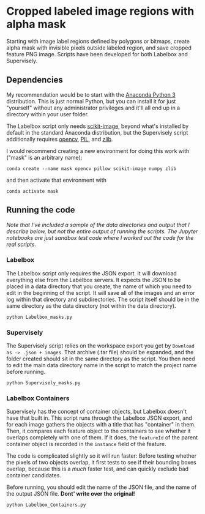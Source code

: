 # Cropped labeled image regions with alpha mask

Starting with image label regions defined by polygons or bitmaps, create alpha mask
with invisible pixels outside labeled region, and save cropped feature PNG image.
Scripts have been developed for both Labelbox and Supervisely.

## Dependencies

My recommendation would be to start with the
[Anaconda Python 3](https://www.anaconda.com/distribution/#download-section)
distribution. This is just normal Python, but you can install it for just "yourself"
without any administrator privileges and it'll all end up in a directory within your
user folder.

The Labelbox script only needs 
[scikit-image](https://scikit-image.org/), 
beyond what's installed by default in the standard Anaconda distribution, 
but the Supervisely script additionally requires 
[opencv](https://anaconda.org/anaconda/opencv), 
[PIL](https://anaconda.org/anaconda/pillow), and
[zlib](https://anaconda.org/anaconda/zlib).

I would recommend creating a new environment for doing this work with 
("mask" is an arbitrary name):

```
conda create --name mask opencv pillow scikit-image numpy zlib
```

and then activate that environment with

```
conda activate mask
```

## Running the code

*Note that I've included a sample of the data directories and output that I describe
below, but not the entire output of running the scripts. The Jupyter notebooks
are just sandbox test code where I worked out the code for the real scripts.*

### Labelbox

The Labelbox script only requires the JSON export. It will download everything else
from the Labelbox servers. It expects the JSON to be placed in a data directory that
you create, the name of which you need to edit in the beginning of the script. 
It will save all of the images and an error log within that directory and subdirectories.
The script itself should be in the same directory as the data directory (not within
the data directory).

```
python Labelbox_masks.py
```

### Supervisely

The Supervisely script relies on the workspace export you get by 
`Download as -> .json + images`. That archive (.tar file) should be expanded, and
the folder created should sit in the same directory as the script. You then need to 
edit the main data directory name in the script to match the project name 
before running.

```
python Supervisely_masks.py
```

### Labelbox Containers

Supervisely has the concept of container objects, but Labelbox doesn't have that
built in. This script runs through the Labelbox JSON export, and for each image
gathers the objects with a title that has "container" in them. Then, it compares
each feature object to the containers to see whether it overlaps completely with one
of them. If it does, the `featureId` of the parent container object is recorded
in the `instance` field of the feature.

The code is complicated slightly so it will run faster: Before testing whether the 
pixels of two objects overlap, it first tests to see if their bounding boxes overlap,
because this is a *much* faster test, and can quickly exclude bad container candidates.

Before running, you should edit the name of the JSON file, and the name of the output
JSON file. **Dont' write over the original!**

```
python Labelbox_Containers.py
```

